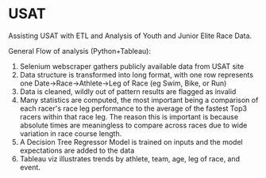 # USAT
Assisting USAT with ETL and Analysis of Youth and Junior Elite Race Data.

General Flow of analysis (Python+Tableau):
1) Selenium webscraper gathers publicly available data from USAT site
2) Data structure is transformed into long format, with one row represents one Date->Race->Athlete->Leg of Race (eg Swim, Bike, or Run)
3) Data is cleaned, wildly out of pattern results are flagged as invalid
4) Many statistics are computed, the most important being a comparison of each racer's race leg performance to the average of the fastest Top3 racers within that race leg.  The reason this is important is because absolute times are meaningless to compare across races due to wide variation in race course length.
5) A Decision Tree Regressor Model is trained on inputs and the model expectations are added to the data
6) Tableau viz illustrates trends by athlete, team, age, leg of race, and event.

